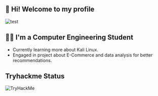 ## 👋 Hi! Welcome to my profile 

<picture>
  <img alt="test" src="https://media.discordapp.net/attachments/1115982850299269180/1225448883061264576/github.png?ex=6651f2b5&is=6650a135&hm=0821ee3f592c96237cd1f4f18deed427d38fe49a160d0299f0862e88eac5d61e&=&format=webp&quality=lossless&width=550&height=112">
</picture>

## 👨‍💻 I'm a Computer Engineering Student

- Currently learning more about Kali Linux.
- Engaged in project about E-Commerce and data analysis for better recommendations.

## Tryhackme Status

<picture>
  <img src="https://tryhackme-badges.s3.amazonaws.com/Shadow10Z.png" alt="TryHackMe">
</picture>
